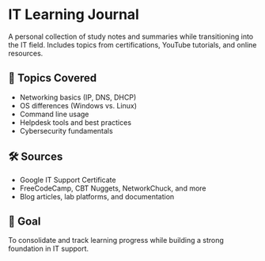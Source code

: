 # IT Learning Journal

A personal collection of study notes and summaries while transitioning into the IT field. Includes topics from certifications, YouTube tutorials, and online resources.

## 📘 Topics Covered

- Networking basics (IP, DNS, DHCP)
- OS differences (Windows vs. Linux)
- Command line usage
- Helpdesk tools and best practices
- Cybersecurity fundamentals

## 🛠 Sources

- Google IT Support Certificate
- FreeCodeCamp, CBT Nuggets, NetworkChuck, and more
- Blog articles, lab platforms, and documentation

## 🧠 Goal

To consolidate and track learning progress while building a strong foundation in IT support.

